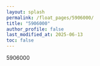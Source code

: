 ```yaml
---
layout: splash
permalink: /float_pages/5906000/
title: "5906000"
author_profile: false
last_modified_at: 2025-06-13
toc: false
---
```

 
5906000
